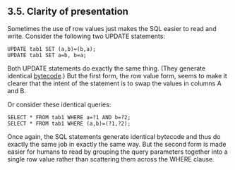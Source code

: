 ## 3\.5\. Clarity of presentation


Sometimes the use of row values just makes the SQL easier to read
and write. Consider the following two UPDATE statements:




```
UPDATE tab1 SET (a,b)=(b,a);
UPDATE tab1 SET a=b, b=a;

```

Both UPDATE statements do exactly the same thing. (They generate
identical [bytecode](opcode.html).) But the first form, the row value form, seems
to make it clearer that the intent of the statement is to swap the
values in columns A and B.



Or consider these identical queries:




```
SELECT * FROM tab1 WHERE a=?1 AND b=?2;
SELECT * FROM tab1 WHERE (a,b)=(?1,?2);

```

Once again, the SQL statements generate identical bytecode and thus
do exactly the same job in exactly the same way. But the second form
is made easier for humans to read by grouping the query parameters together
into a single row value rather than scattering them across the WHERE
clause.



